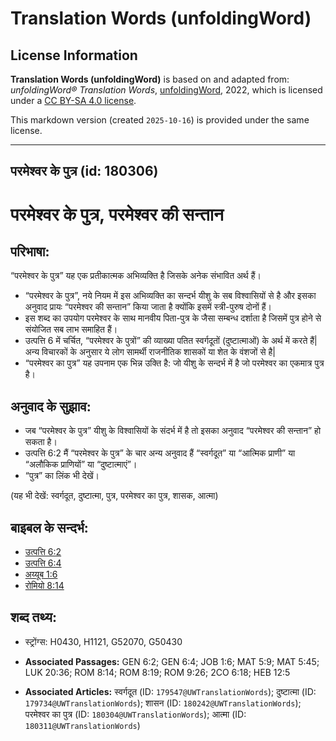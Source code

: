 # Translation Words (unfoldingWord)

## License Information

**Translation Words (unfoldingWord)** is based on and adapted from: _unfoldingWord® Translation Words_, [unfoldingWord](https://unfoldingword.org/utw), 2022, which is licensed under a [CC BY-SA 4.0 license](https://creativecommons.org/licenses/by-sa/4.0/legalcode.en).

This markdown version (created `2025-10-16`) is provided under the same license.



--------------------------------

## परमेश्वर के पुत्र (id: 180306)

परमेश्वर के पुत्र, परमेश्वर की सन्तान
=====================================

परिभाषा:
--------

“परमेश्वर के पुत्र” यह एक प्रतीकात्मक अभिव्यक्ति है जिसके अनेक संभावित अर्थ हैं।

* “परमेश्वर के पुत्र”, नये नियम में इस अभिव्यक्ति का सन्दर्भ यीशु के सब विश्वासियों से है और इसका अनुवाद प्रायः “परमेश्वर की सन्तान” किया जाता है क्योंकि इसमें स्त्री\-पुरुष दोनों हैं।
* इस शब्द का उपयोग परमेश्वर के साथ मानवीय पिता\-पुत्र के जैसा सम्बन्ध दर्शाता है जिसमें पुत्र होने से संयोजित सब लाभ समाहित हैं।
* उत्पत्ति 6 में चर्चित, “परमेश्वर के पुत्रों” की व्याख्या पतित स्वर्गदूतों (दुष्टात्माओं) के अर्थ में करते हैं\| अन्य विचारकों के अनुसार ये लोग सामर्थी राजनीतिक शासकों या शेत के वंशजों से है\|
* “परमेश्वर का पुत्र” यह उपनाम एक भिन्न उक्ति है: जो यीशु के सन्दर्भ में है जो परमेश्वर का एकमात्र पुत्र है।

अनुवाद के सुझाव:
----------------

* जब “परमेश्वर के पुत्र” यीशु के विश्वासियों के संदर्भ में है तो इसका अनुवाद “परमेश्वर की सन्तान” हो सकता है।
* उत्पत्ति 6:2 मैं “परमेश्वर के पुत्र” के चार अन्य अनुवाद हैं “स्वर्गदूत” या “आत्मिक प्राणी” या “अलौकिक प्राणियों” या “दुष्टात्माएं”।
* “पुत्र” का लिंक भी देखें।

(यह भी देखें: स्वर्गदूत, दुष्टात्मा, पुत्र, परमेश्वर का पुत्र, शासक, आत्मा)

बाइबल के सन्दर्भ:
-----------------

* [उत्पत्ति 6:2](https://ref.ly/Gen6:2)
* [उत्पत्ति 6:4](https://ref.ly/Gen6:4)
* [अय्यूब 1:6](https://ref.ly/Job1:6)
* [रोमियो 8:14](https://ref.ly/Rom8:14)

शब्द तथ्य:
----------

* स्ट्रोंग्स: H0430, H1121, G52070, G50430

* **Associated Passages:** GEN 6:2; GEN 6:4; JOB 1:6; MAT 5:9; MAT 5:45; LUK 20:36; ROM 8:14; ROM 8:19; ROM 9:26; 2CO 6:18; HEB 12:5
* **Associated Articles:** स्वर्गदूत (ID: `179547@UWTranslationWords`); दुष्टात्मा (ID: `179734@UWTranslationWords`); शासन (ID: `180242@UWTranslationWords`); परमेश्वर का पुत्र (ID: `180304@UWTranslationWords`); आत्मा (ID: `180311@UWTranslationWords`)

